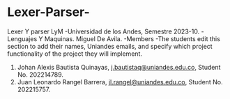 # Lexer-Parser-
Lexer Y parser LyM
-Universidad de los Andes, Semestre 2023-10.
-Lenguajes Y Maquinas. Miguel De Avila.
-Members
-The students edit this section to add their names, Uniandes emails, and specify which project functionality of the project they will implement.

1. Johan Alexis Bautista Quinayas, j.bautistaq@uniandes.edu.co, Student No. 202214789.
2. Juan Leonardo Rangel Barrera, jl.rangel@uniandes.edu.co, Student No. 202215757.
